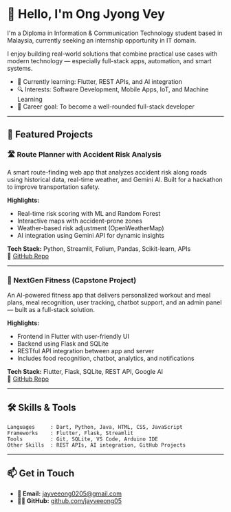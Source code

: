 # 👋 Hello, I'm Ong Jyong Vey

I'm a Diploma in Information & Communication Technology student based in Malaysia, currently seeking an internship opportunity in IT domain.

I enjoy building real-world solutions that combine practical use cases with modern technology — especially full-stack apps, automation, and smart systems.

- 🌱 Currently learning: Flutter, REST APIs, and AI integration
- 🔍 Interests: Software Development, Mobile Apps, IoT, and Machine Learning
- 🎯 Career goal: To become a well-rounded full-stack developer

---

## 🚀 Featured Projects

### 🛣️ Route Planner with Accident Risk Analysis
A smart route-finding web app that analyzes accident risk along roads using historical data, real-time weather, and Gemini AI. Built for a hackathon to improve transportation safety.

**Highlights:**
- Real-time risk scoring with ML and Random Forest
- Interactive maps with accident-prone zones
- Weather-based risk adjustment (OpenWeatherMap)
- AI integration using Gemini API for dynamic insights

**Tech Stack:** Python, Streamlit, Folium, Pandas, Scikit-learn, APIs  
🔗 [GitHub Repo](https://github.com/jayveeong05/Jomhack-project)

---

### 💪 NextGen Fitness (Capstone Project)
An AI-powered fitness app that delivers personalized workout and meal plans, meal recognition, user tracking, chatbot support, and an admin panel — built as a full-stack solution.

**Highlights:**
- Frontend in Flutter with user-friendly UI
- Backend using Flask and SQLite
- RESTful API integration between app and server
- Includes food recognition, chatbot, analytics, and notifications

**Tech Stack:** Flutter, Flask, SQLite, REST API, Google AI  
🔗 [GitHub Repo](https://github.com/jayveeong05/Capstone-project)

---

## 🛠️ Skills & Tools

```text
Languages     : Dart, Python, Java, HTML, CSS, JavaScript
Frameworks    : Flutter, Flask, Streamlit
Tools         : Git, SQLite, VS Code, Arduino IDE
Other Skills  : REST APIs, AI integration, GitHub Projects
```

---

## 📫 Get in Touch

- **📧 Email:** jayveeong0205@gmail.com
- **🧑‍💻 GitHub:** [github.com/jayveeong05](https://github.com/)
